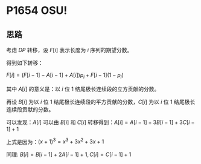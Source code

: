 # P1654 OSU!

## 思路

考虑 $DP$ 转移，设 $F[i]$ 表示长度为 $i$ 序列的期望分数。

得到如下转移：

$F[i]=(F[i-1]-A[i-1]+A[i])p_i+F[i-1](1-p_i)$

其中 $A[i]$ 的意义是：以 $i$ 位 $1$ 结尾极长连续段的立方贡献的分数。

再设 $B[i]$ 为以 $i$ 位 $1$ 结尾极长连续段的平方贡献的分数，$C[i]$ 为以 $i$ 位 $1$ 结尾极长连续段贡献的分数。

可以发现：$A[i]$ 可以由 $B[i]$ 和 $C[i]$ 转移得到：$A[i]=A[i-1]+3B[i-1]+3C[i-1]+1$

上式是因为：$(x+1)^3=x^3+3x^2+3x+1$

同理: $B[i]=B[i-1]+2A[i-1]+1, C[i]=C[i-1]+1$